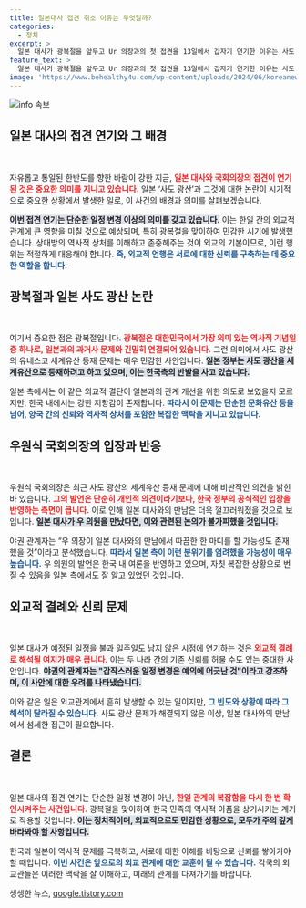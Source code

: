 ```yaml
---
title: 일본대사 접견 취소 이유는 무엇일까?
categories:
  - 정치
excerpt: >
  일본 대사가 광복절을 앞두고 Ur 의장과의 첫 접견을 13일에서 갑자기 연기한 이유는 사도 광산 논란이 작용한 것으로 보입니다. 외교적 결례라는 지적이 일며 정치권이 술렁이고 있습니다. 클릭하여 자세한 내용을 확인하세요!
feature_text: >
  일본 대사가 광복절을 앞두고 Ur 의장과의 첫 접견을 13일에서 갑자기 연기한 이유는 사도 광산 논란이 작용한 것으로 보입니다. 외교적 결례라는 지적이 일며 정치권이 술렁이고 있습니다. 클릭하여 자세한 내용을 확인하세요!
image: 'https://www.behealthy4u.com/wp-content/uploads/2024/06/koreanews.jpg'
---
```


<p><img src="https://www.behealthy4u.com/wp-content/uploads/2024/06/koreanews.jpg" alt="info 속보" /></p>

<h2 data-ke-size="size26">일본 대사의 접견 연기와 그 배경</h2>

<p data-ke-size="size16">&nbsp;</p>

<p>자유롭고 통일된 한반도를 향한 바람이 강한 지금, <b><span style="color: #ee2323;">일본 대사와 국회의장의 접견이 연기된 것은 중요한 의미를 지니고 있습니다.</span></b> 일본 ‘사도 광산’과 그것에 대한 논란이 시기적으로 중요한 상황에서 발생한 일로, 이 사건의 배경과 의미를 살펴보겠습니다.</p>

<p><b><span style="background-color: #21538527;">이번 접견 연기는 단순한 일정 변경 이상의 의미를 갖고 있습니다.</span></b> 이는 한일 간의 외교적 관계에 큰 영향을 미칠 것으로 예상되며, 특히 광복절을 맞이하여 민감한 시기에 발생했습니다. 상대방의 역사적 상처를 이해하고 존중해주는 것이 외교의 기본이므로, 이런 행위는 적절하게 대응해야 합니다. <b><span style="color: #1a5490;">즉, 외교적 언행은 서로에 대한 신뢰를 구축하는 데 중요한 역할을 합니다.</span></b></p>

<h2 data-ke-size="size26">광복절과 일본 사도 광산 논란</h2>

<p data-ke-size="size16">&nbsp;</p>

<p>여기서 중요한 점은 광복절입니다. <b><span style="color: #ee2323;">광복절은 대한민국에서 가장 의미 있는 역사적 기념일 중 하나로, 일본과의 과거사 문제와 긴밀히 연결되어 있습니다.</span></b> 그런 의미에서 사도 광산의 유네스코 세계유산 등재 문제는 매우 민감한 사안입니다. <b><span style="background-color: #21538527;">일본 정부는 사도 광산을 세계유산으로 등재하려고 하고 있으며, 이는 한국측의 반발을 사고 있습니다.</span></b></p>

<p>일본 측에서는 이 같은 외교적 결단이 일본과의 관계 개선을 위한 의도로 보였을지 모르지만, 한국 내에서는 강한 저항감이 존재합니다. <b><span style="color: #1a5490;">따라서 이 문제는 단순한 문화유산 등을 넘어, 양국 간의 신뢰와 역사적 상처를 포함한 복잡한 맥락을 지니고 있습니다.</span></b></p>

<h2 data-ke-size="size26">우원식 국회의장의 입장과 반응</h2>

<p data-ke-size="size16">&nbsp;</p>

<p>우원식 국회의장은 최근 사도 광산의 세계유산 등재 문제에 대해 비판적인 의견을 밝힌 바 있습니다. <b><span style="color: #ee2323;">그의 발언은 단순히 개인적 의견이라기보다, 한국 정부의 공식적인 입장을 반영하는 측면이 큽니다.</span></b> 이로 인해 일본 대사와의 만남은 더욱 껄끄러워졌을 것으로 보입니다. <b><span style="background-color: #21538527;">일본 대사가 우 의원을 만났다면, 이와 관련된 논의가 불가피했을 것입니다.</span></b></p>

<p>야권 관계자는 “우 의장이 일본 대사와의 만남에서 따끔한 한 마디를 할 가능성도 존재했을 것”이라고 분석했습니다. <b><span style="color: #1a5490;">따라서 일본 측이 이런 분위기를 염려했을 가능성이 매우 높습니다.</span></b> 우 의원의 발언은 한국 내 여론을 반영하고 있으며, 자칫 복잡한 상황으로 번질 수 있음을 일본 측에서도 잘 알고 있었던 것입니다.</p>

<h2 data-ke-size="size26">외교적 결례와 신뢰 문제</h2>

<p data-ke-size="size16">&nbsp;</p>

<p>일본 대사가 예정된 일정을 불과 일주일도 남지 않은 시점에 연기하는 것은 <b><span style="color: #ee2323;">외교적 결례로 해석될 여지가 매우 큽니다.</span></b> 이는 두 나라 간의 기존 신뢰를 허물 수도 있는 중대한 사안입니다. <b><span style="background-color: #21538527;">야권의 관계자는 "갑작스러운 일정 변경은 예의에 어긋난 것"이라고 강조하며, 이 사안에 대한 우려를 나타냈습니다.</span></b></p>

<p>이와 같은 일은 외교관계에서 흔히 발생할 수 있는 일이지만, <b><span style="color: #1a5490;">그 빈도와 상황에 따라 그 해석이 달라질 수 있습니다.</span></b> 사도 광산 문제가 해결되지 않은 이상, 일본 대사와의 만남에서 섬세한 접근이 필요합니다.</p>

<h2 data-ke-size="size26">결론</h2>

<p data-ke-size="size16">&nbsp;</p>

<p>일본 대사의 접견 연기는 단순한 일정 변경이 아닌, <b><span style="color: #ee2323;">한일 관계의 복잡함을 다시 한 번 확인시켜주는 사건입니다.</span></b> 광복절을 맞이하여 한국 민족의 역사적 아픔을 상기시키는 계기로 작용할 것입니다. <b><span style="background-color: #21538527;">이는 정치적이며, 외교적으로도 민감한 상황으로, 모두가 주의 깊게 바라봐야 할 사항입니다.</span></b></p>

<p>한국과 일본이 역사적 문제를 극복하고, 서로에 대한 이해를 바탕으로 신뢰를 쌓아가야 할 때입니다. <b><span style="color: #1a5490;">이번 사건은 앞으로의 외교 관계에 대한 교훈이 될 수 있습니다.</span></b> 각국의 외교관들은 이러한 맥락을 잘 이해하고, 미래의 관계를 다져가기를 바랍니다.</p>
생생한 뉴스, <a href="https://qoogle.tistory.com" rel="dofollow">qoogle.tistory.com</a>


